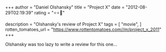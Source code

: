 +++
author = "Daniel Olshansky"
title = "Project X"
date = "2012-08-29T02:19:39"
rating = "⭐⭐🌟"

description = "Olshansky's review of Project X"
tags = [
    "movie",
]
rotten_tomatoes_url = "https://www.rottentomatoes.com//m/project_x_2011"
+++

Olshansky was too lazy to write a review for this one...
